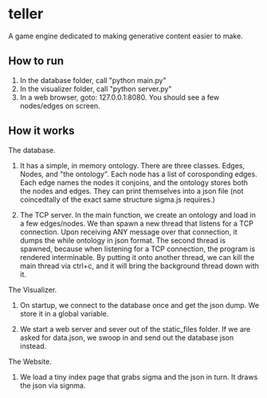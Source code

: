 teller
======

A game engine dedicated to making generative content easier to make.



How to run
----------

1. In the database folder, call "python main.py"
2. In the visualizer folder, call "python server.py"
3. In a web browser, goto: 127.0.0.1:8080. You should see a few nodes/edges on screen.


How it works
------------

The database.
1. It has a simple, in memory ontology. There are three classes. Edges, Nodes, and "the ontology". Each node has a list of corosponding edges. Each edge names the nodes it conjoins, and the ontology stores both the nodes and edges. They can print themselves into a json file (not coincedtally of the exact same structure sigma.js requires.)

2. The TCP server. In the main function, we create an ontology and load in a few edges/nodes. We than spawn a new thread that listens for a TCP connection. Upon receiving ANY message over that connection, it dumps the while ontology in json format. The second thread is spawned, because when listening for a TCP connection, the program is rendered interminable. By putting it onto another thread, we can kill the main thread via ctrl+c, and it will bring the background thread down with it.


The Visualizer.
1. On startup, we connect to the database once and get the json dump. We store it in a global variable.

2. We start a web server and sever out of the static_files folder. If we are asked for data.json, we swoop in and send out the database json instead.


The Website.
1. We load a tiny index page that grabs sigma and the json in turn. It draws the json via signma. 